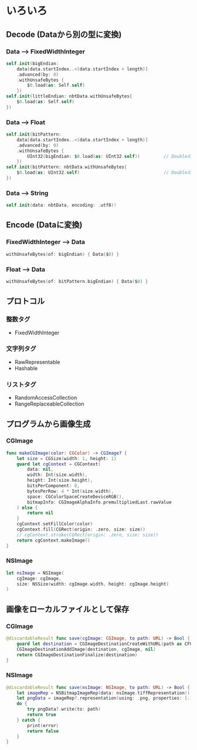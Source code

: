 # いろいろ

## Decode (Dataから別の型に変換)

### Data  -->  FixedWidthInteger

```swift
self.init(bigEndian: 
    data[data.startIndex..<(data.startIndex + length)]
    .advanced(by: 0)
    .withUnsafeBytes {
        $0.load(as: Self.self)
    })
self.init(littleEndian: nbtData.withUnsafeBytes{
    $0.load(as: Self.self)
})
```

### Data  -->  Float

```swift
self.init(bitPattern: 
    data[data.startIndex..<(data.startIndex + length)]
    .advanced(by: 0)
    .withUnsafeBytes {
        UInt32(bigEndian: $0.load(as: UInt32.self))         // Doubleの場合はUInt64.self
    })
self.init(bitPattern: nbtData.withUnsafeBytes{
    $0.load(as: UInt32.self)                                // Doubleの場合はUInt64.self
})
```

### Data  -->  String

```swift
self.init(data: nbtData, encoding: .utf8)!
```

## Encode (Dataに変換)

### FixedWidthInteger  -->  Data

```swift
withUnsafeBytes(of: bigEndian) { Data($0) }
```

### Float  -->  Data

```swift
withUnsafeBytes(of: bitPattern.bigEndian) { Data($0) }
```

## プロトコル

### 整数タグ

- FixedWidthInteger

### 文字列タグ

- RawRepresentable
- Hashable

### リストタグ

- RandomAccessCollection
- RangeReplaceableCollection

## プログラムから画像生成

### CGImage

```swift
func makeCGImage(color: CGColor) -> CGImage? {
    let size = CGSize(width: 1, height: 1)
    guard let cgContext = CGContext(
        data: nil,
        width: Int(size.width),
        height: Int(size.height),
        bitsPerComponent: 8,
        bytesPerRow: 4 * Int(size.width),
        space: CGColorSpaceCreateDeviceRGB(),
        bitmapInfo: CGImageAlphaInfo.premultipliedLast.rawValue
    ) else {
        return nil
    }
    cgContext.setFillColor(color)
    cgContext.fill(CGRect(origin: .zero, size: size))
    // cgContext.stroke(CGRect(origin: .zero, size: size))
    return cgContext.makeImage()
}
```

### NSImage

```swift
let nsImage = NSImage(
    cgImage: cgImage, 
    size: NSSize(width: cgImage.width, height: cgImage.height)
)
```

## 画像をローカルファイルとして保存

### CGImage

```swift
@discardableResult func save(cgImage: CGImage, to path: URL) -> Bool {
    guard let destination = CGImageDestinationCreateWithURL(path as CFURL, kUTTypePNG, 1, nil) else { return false }
    CGImageDestinationAddImage(destination, cgImage, nil)
    return CGImageDestinationFinalize(destination)
}
```

### NSImage

```swift
@discardableResult func save(nsImage: NSImage, to path: URL) -> Bool {
    let imageRep = NSBitmapImageRep(data: nsImage.tiffRepresentation!)
    let pngData = imageRep?.representation(using: .png, properties: [:])
    do {
        try pngData?.write(to: path)
        return true
    } catch {
        print(error)
        return false
    }
}
```

